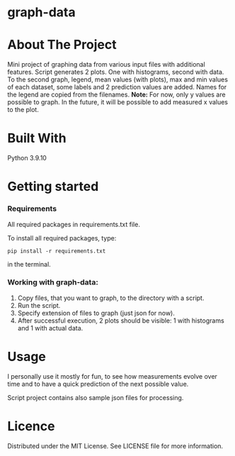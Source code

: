 # graph-data

# About The Project
Mini project of graphing data from various input files with additional features.
Script generates 2 plots. One with histograms, second with data.
To the second graph, legend, mean values (with plots), max and min values of each dataset, some labels and 2 prediction values are added.
Names for the legend are copied from the filenames.
**Note:** For now, only y values are possible to graph. In the future, it will be possible to add measured x values to the plot.


# Built With
Python 3.9.10

# Getting started
### Requirements

All required packages in requirements.txt file.

To install all required packages, type:
```console
pip install -r requirements.txt
```
 in the terminal.

### Working with graph-data:
1. Copy files, that you want to graph, to the directory with a script.
2. Run the script.
3. Specify extension of files to graph (just json for now).
4. After successful execution, 2 plots should be visible: 1 with histograms and 1 with actual data.

# Usage
I personally use it mostly for fun, to see how measurements evolve over time and to have a quick prediction of the next possible value.

Script project contains also sample json files for processing.

# Licence
Distributed under the MIT License. See LICENSE file for more information.
